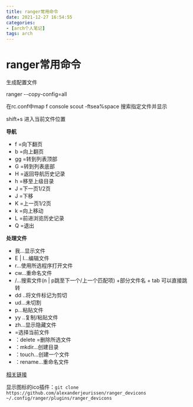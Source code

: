 ```yaml
---
title: ranger常用命令
date: 2021-12-27 16:54:55
categories:
- [arch个人笔记]
tags: arch
---
```


# ranger常用命令 

生成配置文件

ranger --copy-config=all

在rc.conf中map f console scout -ftsea%space 搜索指定文件并显示

shift+s 进入当前文件位置

**导航**

- f =向下翻页
- b =向上翻页
- gg =转到列表顶部
- G =转到列表底部
- H =返回导航历史记录
- h =移至上级目录
- J =下一页1/2页
- J =下移
- K =上一页1/2页
- k =向上移动
- L =前进浏览历史记录
- Q =退出

**处理文件**

- 我…显示文件
- E | I…编辑文件
- r…使用所选程序打开文件
- cw…重命名文件
- /…搜索文件(n | p跳至下一个/上一个匹配项)      +部分文件名 + tab 可以直接跳转
- dd ..将文件标记为剪切
- ud…未切割
- p…粘贴文件
- yy ..复制/粘贴文件
- zh…显示隐藏文件
- =选择当前文件
- ：delete =删除所选文件
- ：mkdir…创建目录
- ：touch…创建一个文件
- ：rename…重命名文件

[相关链接]([https://blog.csdn.net/HideOnLie/article/details/103719698?ops_request_misc=%7B%22request%5Fid%22%3A%22162843197416780265431441%22%2C%22scm%22%3A%2220140713.130102334..%22%7D&request_id=162843197416780265431441&biz_id=0&utm_medium=distribute.pc_search_result.none-task-blog-2~all~sobaiduend~default-3-103719698.first_rank_v2_pc_rank_v29&utm_term=ranger预览图片&spm=1018.2226.3001.4187](https://blog.csdn.net/HideOnLie/article/details/103719698?ops_request_misc=%257B%2522request%255Fid%2522%253A%2522162843197416780265431441%2522%252C%2522scm%2522%253A%252220140713.130102334..%2522%257D&request_id=162843197416780265431441&biz_id=0&utm_medium=distribute.pc_search_result.none-task-blog-2~all~sobaiduend~default-3-103719698.first_rank_v2_pc_rank_v29&utm_term=ranger%E9%A2%84%E8%A7%88%E5%9B%BE%E7%89%87&spm=1018.2226.3001.4187))

显示图标的ico插件：`git clone https://github.com/alexanderjeurissen/ranger_devicons ~/.config/ranger/plugins/ranger_devicons`
